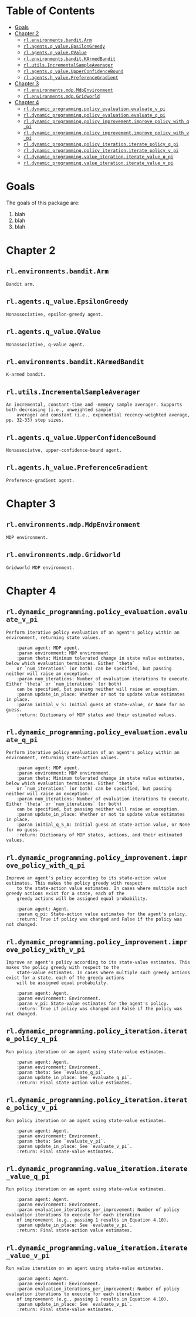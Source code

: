 # Table of Contents
- [Goals](#goals)
- [Chapter 2](#chapter-2)
  - [`rl.environments.bandit.Arm`](#rlenvironmentsbanditarm)
  - [`rl.agents.q_value.EpsilonGreedy`](#rlagentsq_valueepsilongreedy)
  - [`rl.agents.q_value.QValue`](#rlagentsq_valueqvalue)
  - [`rl.environments.bandit.KArmedBandit`](#rlenvironmentsbanditkarmedbandit)
  - [`rl.utils.IncrementalSampleAverager`](#rlutilsincrementalsampleaverager)
  - [`rl.agents.q_value.UpperConfidenceBound`](#rlagentsq_valueupperconfidencebound)
  - [`rl.agents.h_value.PreferenceGradient`](#rlagentsh_valuepreferencegradient)
- [Chapter 3](#chapter-3)
  - [`rl.environments.mdp.MdpEnvironment`](#rlenvironmentsmdpmdpenvironment)
  - [`rl.environments.mdp.Gridworld`](#rlenvironmentsmdpgridworld)
- [Chapter 4](#chapter-4)
  - [`rl.dynamic_programming.policy_evaluation.evaluate_v_pi`](#rldynamic_programmingpolicy_evaluationevaluate_v_pi)
  - [`rl.dynamic_programming.policy_evaluation.evaluate_q_pi`](#rldynamic_programmingpolicy_evaluationevaluate_q_pi)
  - [`rl.dynamic_programming.policy_improvement.improve_policy_with_q_pi`](#rldynamic_programmingpolicy_improvementimprove_policy_with_q_pi)
  - [`rl.dynamic_programming.policy_improvement.improve_policy_with_v_pi`](#rldynamic_programmingpolicy_improvementimprove_policy_with_v_pi)
  - [`rl.dynamic_programming.policy_iteration.iterate_policy_q_pi`](#rldynamic_programmingpolicy_iterationiterate_policy_q_pi)
  - [`rl.dynamic_programming.policy_iteration.iterate_policy_v_pi`](#rldynamic_programmingpolicy_iterationiterate_policy_v_pi)
  - [`rl.dynamic_programming.value_iteration.iterate_value_q_pi`](#rldynamic_programmingvalue_iterationiterate_value_q_pi)
  - [`rl.dynamic_programming.value_iteration.iterate_value_v_pi`](#rldynamic_programmingvalue_iterationiterate_value_v_pi)
<!--TOC-->

# Goals
The goals of this package are:

1. blah 
1. blah
1. blah

# Chapter 2
## `rl.environments.bandit.Arm`
```
Bandit arm.
```
## `rl.agents.q_value.EpsilonGreedy`
```
Nonassociative, epsilon-greedy agent.
```
## `rl.agents.q_value.QValue`
```
Nonassociative, q-value agent.
```
## `rl.environments.bandit.KArmedBandit`
```
K-armed bandit.
```
## `rl.utils.IncrementalSampleAverager`
```
An incremental, constant-time and -memory sample averager. Supports both decreasing (i.e., unweighted sample
    average) and constant (i.e., exponential recency-weighted average, pp. 32-33) step sizes.
```
## `rl.agents.q_value.UpperConfidenceBound`
```
Nonassociatve, upper-confidence-bound agent.
```
## `rl.agents.h_value.PreferenceGradient`
```
Preference-gradient agent.
```
# Chapter 3
## `rl.environments.mdp.MdpEnvironment`
```
MDP environment.
```
## `rl.environments.mdp.Gridworld`
```
Gridworld MDP environment.
```
# Chapter 4
## `rl.dynamic_programming.policy_evaluation.evaluate_v_pi`
```
Perform iterative policy evaluation of an agent's policy within an environment, returning state values.

    :param agent: MDP agent.
    :param environment: MDP environment.
    :param theta: Minimum tolerated change in state value estimates, below which evaluation terminates. Either `theta`
    or `num_iterations` (or both) can be specified, but passing neither will raise an exception.
    :param num_iterations: Number of evaluation iterations to execute.  Either `theta` or `num_iterations` (or both)
    can be specified, but passing neither will raise an exception.
    :param update_in_place: Whether or not to update value estimates in place.
    :param initial_v_S: Initial guess at state-value, or None for no guess.
    :return: Dictionary of MDP states and their estimated values.
```
## `rl.dynamic_programming.policy_evaluation.evaluate_q_pi`
```
Perform iterative policy evaluation of an agent's policy within an environment, returning state-action values.

    :param agent: MDP agent.
    :param environment: MDP environment.
    :param theta: Minimum tolerated change in state value estimates, below which evaluation terminates. Either `theta`
    or `num_iterations` (or both) can be specified, but passing neither will raise an exception.
    :param num_iterations: Number of evaluation iterations to execute.  Either `theta` or `num_iterations` (or both)
    can be specified, but passing neither will raise an exception.
    :param update_in_place: Whether or not to update value estimates in place.
    :param initial_q_S_A: Initial guess at state-action value, or None for no guess.
    :return: Dictionary of MDP states, actions, and their estimated values.
```
## `rl.dynamic_programming.policy_improvement.improve_policy_with_q_pi`
```
Improve an agent's policy according to its state-action value estimates. This makes the policy greedy with respect
    to the state-action value estimates. In cases where multiple such greedy actions exist for a state, each of the
    greedy actions will be assigned equal probability.

    :param agent: Agent.
    :param q_pi: State-action value estimates for the agent's policy.
    :return: True if policy was changed and False if the policy was not changed.
```
## `rl.dynamic_programming.policy_improvement.improve_policy_with_v_pi`
```
Improve an agent's policy according to its state-value estimates. This makes the policy greedy with respect to the
    state-value estimates. In cases where multiple such greedy actions exist for a state, each of the greedy actions
    will be assigned equal probability.

    :param agent: Agent.
    :param environment: Environment.
    :param v_pi: State-value estimates for the agent's policy.
    :return: True if policy was changed and False if the policy was not changed.
```
## `rl.dynamic_programming.policy_iteration.iterate_policy_q_pi`
```
Run policy iteration on an agent using state-value estimates.

    :param agent: Agent.
    :param environment: Environment.
    :param theta: See `evaluate_q_pi`.
    :param update_in_place: See `evaluate_q_pi`.
    :return: Final state-action value estimates.
```
## `rl.dynamic_programming.policy_iteration.iterate_policy_v_pi`
```
Run policy iteration on an agent using state-value estimates.

    :param agent: Agent.
    :param environment: Environment.
    :param theta: See `evaluate_v_pi`.
    :param update_in_place: See `evaluate_v_pi`.
    :return: Final state-value estimates.
```
## `rl.dynamic_programming.value_iteration.iterate_value_q_pi`
```
Run policy iteration on an agent using state-value estimates.

    :param agent: Agent.
    :param environment: Environment.
    :param evaluation_iterations_per_improvement: Number of policy evaluation iterations to execute for each iteration
    of improvement (e.g., passing 1 results in Equation 4.10).
    :param update_in_place: See `evaluate_v_pi`.
    :return: Final state-action value estimates.
```
## `rl.dynamic_programming.value_iteration.iterate_value_v_pi`
```
Run value iteration on an agent using state-value estimates.

    :param agent: Agent.
    :param environment: Environment.
    :param evaluation_iterations_per_improvement: Number of policy evaluation iterations to execute for each iteration
    of improvement (e.g., passing 1 results in Equation 4.10).
    :param update_in_place: See `evaluate_v_pi`.
    :return: Final state-value estimates.
```
